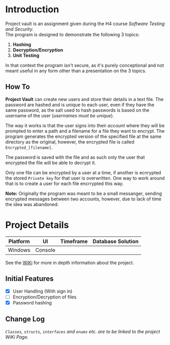 # Introduction
Project vault is an assignment given during the H4 course _Software Testing and Security_. \
The program is designed to demonstrate the following 3 topics:
1. **Hashing**
1. **Decryption/Encryption**
1. **Unit Testing**

In that context the program isn't secure, as it's purely conceptional and not meant useful
in any form other than a presentation on the 3 topics.

## How To
**Project Vault** can create new users and store their details in a text file.
The password are hashed and is unique to each user, even if they have the same password,
as the salt used to hash passwords is based on the username of the user (_usernames must be unique_).

The way it works is that the user signs into their _account_ where they will be
prompted to enter a path and a filename for a file they want to encrypt.
The program generates the encrypted version of the specified file at the same directory
as the original, however, the encrypted file is called `Encrypted_[filename]`.

The password is saved with the file and as such only the user that encrypted the file
will be able to decrypt it.

Only one file can be encrypted by a user at a time, if another is ecnrypted the stored
`Private key` for that user is overwritten.
One way to work around that is to create a user for each file encrrypted this way.

**Note:** Originally the program was meant to be a small messanger, sending encrypted
messages between two accounts, however, due to lack of time the idea was abandoned.

# Project Details
| Platform       | UI          | Timeframe | Database Solution        |
|----------------|-------------|-----------|--------------------------|
| Windows | Console | | |

See the [WiKi](./WikiPages/Front.md) for more in depth information about the project.

## Initial Features
- [X] User Handling (With sign in)
- [ ] Encryption/Decryption of files
- [X] Password hashing

## Change Log
_`Classes`, `structs`, `interfaces` and `enums` etc. are to be linked to the project WiKi Page._